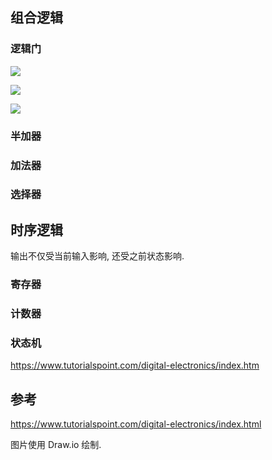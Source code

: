 ## 组合逻辑

### 逻辑门

![](../attach/logic_gate_and.avif)

![](../attach/logic_gate_or.avif)

![](../attach/logic_gate_not.avif)

### 半加器

### 加法器

### 选择器

## 时序逻辑

输出不仅受当前输入影响, 还受之前状态影响.

### 寄存器

### 计数器

### 状态机

https://www.tutorialspoint.com/digital-electronics/index.htm

## 参考

https://www.tutorialspoint.com/digital-electronics/index.html

图片使用 Draw.io 绘制.
